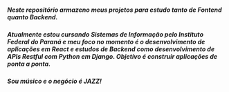 
##### Neste repositório armazeno meus projetos para estudo tanto de Fontend quanto Backend.
##### Atualmente estou cursando Sistemas de Informação pelo Instituto Federal do Paraná e meu foco no momento é o desenvolvimento de aplicações em React e estudos de Backend como desenvolvimento de APIs Restful com Python em Django. Objetivo é construir aplicações de ponta a ponta.
##### Sou músico e o negócio é JAZZ!


<!--
**LuizFKM/LuizFKM** is a ✨ _special_ ✨ repository because its `README.md` (this file) appears on your GitHub profile.

Here are some ideas to get you started:

- 🔭 I’m currently working on ...
- 🌱 I’m currently learning ...
- 👯 I’m looking to collaborate on ...
- 🤔 I’m looking for help with ...
- 💬 Ask me about ...
- 📫 How to reach me: ...
- 😄 Pronouns: ...
- ⚡ Fun fact: ...
-->
